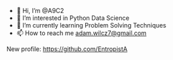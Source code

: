 - 👋 Hi, I’m @A9C2
- 👀 I’m interested in Python Data Science
- 🌱 I’m currently learning Problem Solving Techniques
- 📫 How to reach me adam.wilcz7@gmail.com

New profile: https://github.com/EntropistA

<!---
A9C2/A9C2 is a ✨ special ✨ repository because its `README.md` (this file) appears on your GitHub profile.
You can click the Preview link to take a look at your changes.
--->
